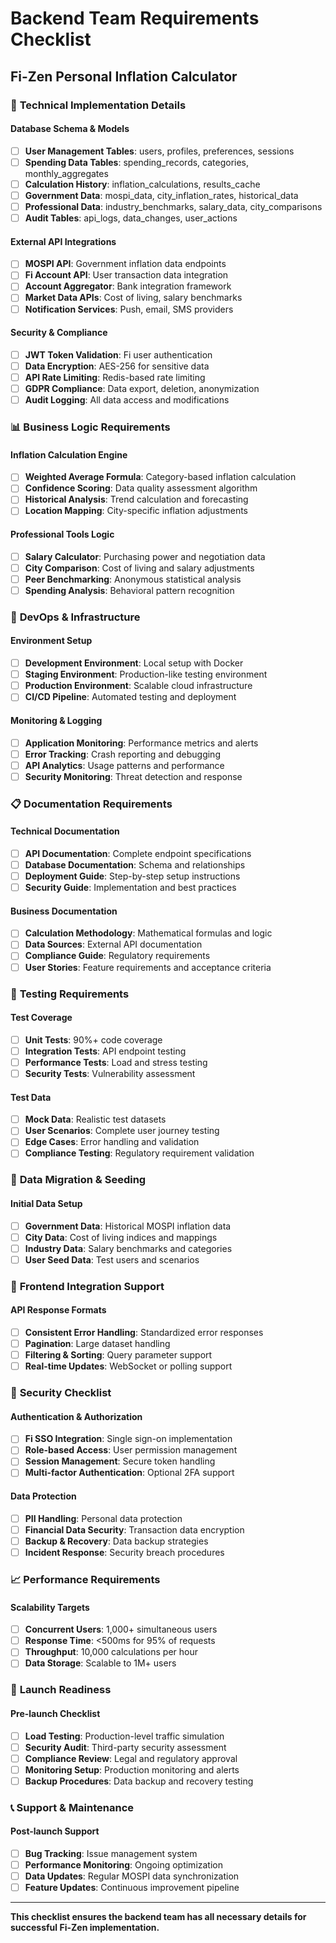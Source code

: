 # Backend Team Requirements Checklist
## Fi-Zen Personal Inflation Calculator

### 🔧 **Technical Implementation Details**

#### **Database Schema & Models**
- [ ] **User Management Tables**: users, profiles, preferences, sessions
- [ ] **Spending Data Tables**: spending_records, categories, monthly_aggregates
- [ ] **Calculation History**: inflation_calculations, results_cache
- [ ] **Government Data**: mospi_data, city_inflation_rates, historical_data
- [ ] **Professional Data**: industry_benchmarks, salary_data, city_comparisons
- [ ] **Audit Tables**: api_logs, data_changes, user_actions

#### **External API Integrations**
- [ ] **MOSPI API**: Government inflation data endpoints
- [ ] **Fi Account API**: User transaction data integration
- [ ] **Account Aggregator**: Bank integration framework
- [ ] **Market Data APIs**: Cost of living, salary benchmarks
- [ ] **Notification Services**: Push, email, SMS providers

#### **Security & Compliance**
- [ ] **JWT Token Validation**: Fi user authentication
- [ ] **Data Encryption**: AES-256 for sensitive data
- [ ] **API Rate Limiting**: Redis-based rate limiting
- [ ] **GDPR Compliance**: Data export, deletion, anonymization
- [ ] **Audit Logging**: All data access and modifications

### 📊 **Business Logic Requirements**

#### **Inflation Calculation Engine**
- [ ] **Weighted Average Formula**: Category-based inflation calculation
- [ ] **Confidence Scoring**: Data quality assessment algorithm
- [ ] **Historical Analysis**: Trend calculation and forecasting
- [ ] **Location Mapping**: City-specific inflation adjustments

#### **Professional Tools Logic**
- [ ] **Salary Calculator**: Purchasing power and negotiation data
- [ ] **City Comparison**: Cost of living and salary adjustments
- [ ] **Peer Benchmarking**: Anonymous statistical analysis
- [ ] **Spending Analysis**: Behavioral pattern recognition

### 🚀 **DevOps & Infrastructure**

#### **Environment Setup**
- [ ] **Development Environment**: Local setup with Docker
- [ ] **Staging Environment**: Production-like testing environment
- [ ] **Production Environment**: Scalable cloud infrastructure
- [ ] **CI/CD Pipeline**: Automated testing and deployment

#### **Monitoring & Logging**
- [ ] **Application Monitoring**: Performance metrics and alerts
- [ ] **Error Tracking**: Crash reporting and debugging
- [ ] **API Analytics**: Usage patterns and performance
- [ ] **Security Monitoring**: Threat detection and response

### 📋 **Documentation Requirements**

#### **Technical Documentation**
- [ ] **API Documentation**: Complete endpoint specifications
- [ ] **Database Documentation**: Schema and relationships
- [ ] **Deployment Guide**: Step-by-step setup instructions
- [ ] **Security Guide**: Implementation and best practices

#### **Business Documentation**
- [ ] **Calculation Methodology**: Mathematical formulas and logic
- [ ] **Data Sources**: External API documentation
- [ ] **Compliance Guide**: Regulatory requirements
- [ ] **User Stories**: Feature requirements and acceptance criteria

### 🧪 **Testing Requirements**

#### **Test Coverage**
- [ ] **Unit Tests**: 90%+ code coverage
- [ ] **Integration Tests**: API endpoint testing
- [ ] **Performance Tests**: Load and stress testing
- [ ] **Security Tests**: Vulnerability assessment

#### **Test Data**
- [ ] **Mock Data**: Realistic test datasets
- [ ] **User Scenarios**: Complete user journey testing
- [ ] **Edge Cases**: Error handling and validation
- [ ] **Compliance Testing**: Regulatory requirement validation

### 🔄 **Data Migration & Seeding**

#### **Initial Data Setup**
- [ ] **Government Data**: Historical MOSPI inflation data
- [ ] **City Data**: Cost of living indices and mappings
- [ ] **Industry Data**: Salary benchmarks and categories
- [ ] **User Seed Data**: Test users and scenarios

### 📱 **Frontend Integration Support**

#### **API Response Formats**
- [ ] **Consistent Error Handling**: Standardized error responses
- [ ] **Pagination**: Large dataset handling
- [ ] **Filtering & Sorting**: Query parameter support
- [ ] **Real-time Updates**: WebSocket or polling support

### 🔐 **Security Checklist**

#### **Authentication & Authorization**
- [ ] **Fi SSO Integration**: Single sign-on implementation
- [ ] **Role-based Access**: User permission management
- [ ] **Session Management**: Secure token handling
- [ ] **Multi-factor Authentication**: Optional 2FA support

#### **Data Protection**
- [ ] **PII Handling**: Personal data protection
- [ ] **Financial Data Security**: Transaction data encryption
- [ ] **Backup & Recovery**: Data backup strategies
- [ ] **Incident Response**: Security breach procedures

### 📈 **Performance Requirements**

#### **Scalability Targets**
- [ ] **Concurrent Users**: 1,000+ simultaneous users
- [ ] **Response Time**: <500ms for 95% of requests
- [ ] **Throughput**: 10,000 calculations per hour
- [ ] **Data Storage**: Scalable to 1M+ users

### 🎯 **Launch Readiness**

#### **Pre-launch Checklist**
- [ ] **Load Testing**: Production-level traffic simulation
- [ ] **Security Audit**: Third-party security assessment
- [ ] **Compliance Review**: Legal and regulatory approval
- [ ] **Monitoring Setup**: Production monitoring and alerts
- [ ] **Backup Procedures**: Data backup and recovery testing

### 📞 **Support & Maintenance**

#### **Post-launch Support**
- [ ] **Bug Tracking**: Issue management system
- [ ] **Performance Monitoring**: Ongoing optimization
- [ ] **Data Updates**: Regular MOSPI data synchronization
- [ ] **Feature Updates**: Continuous improvement pipeline

---

**This checklist ensures the backend team has all necessary details for successful Fi-Zen implementation.**
